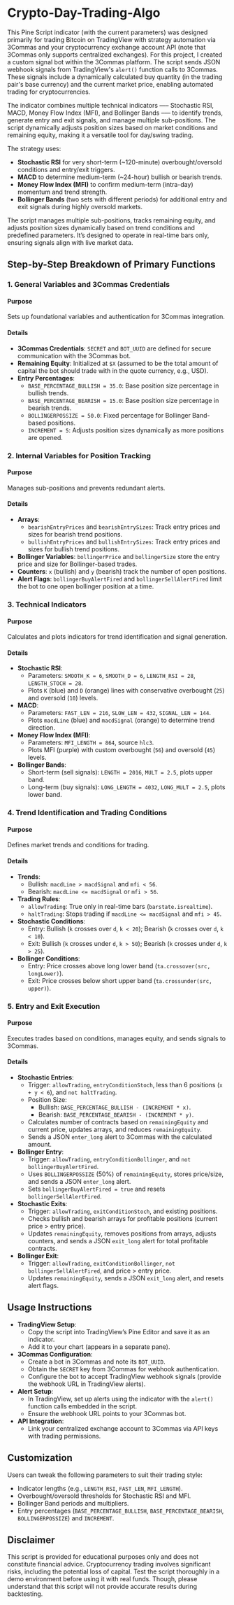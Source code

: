 # Crypto-Day-Trading-Algo

This Pine Script indicator (with the current parameters) was designed primarily for trading Bitcoin on TradingView with strategy automation via 3Commas and your cryptocurrency exchange account API (note that 3Commas only supports centralized exchanges). For this project, I created a custom signal bot within the 3Commas platform. The script sends JSON webhook signals from TradingView's `alert()` function calls to 3Commas. These signals include a dynamically calculated buy quantity (in the trading pair's base currency) and the current market price, enabling automated trading for cryptocurrencies.

The indicator combines multiple technical indicators —– Stochastic RSI, MACD, Money Flow Index (MFI), and Bollinger Bands –— to identify trends, generate entry and exit signals, and manage multiple sub-positions. The script dynamically adjusts position sizes based on market conditions and remaining equity, making it a versatile tool for day/swing trading.

The strategy uses:

- **Stochastic RSI** for very short-term (~120-minute) overbought/oversold conditions and entry/exit triggers.
- **MACD** to determine medium-term (~24-hour) bullish or bearish trends.
- **Money Flow Index (MFI)** to confirm medium-term (intra-day) momentum and trend strength.
- **Bollinger Bands** (two sets with different periods) for additional entry and exit signals during highly oversold markets.

The script manages multiple sub-positions, tracks remaining equity, and adjusts position sizes dynamically based on trend conditions and predefined parameters. It’s designed to operate in real-time bars only, ensuring signals align with live market data.

## Step-by-Step Breakdown of Primary Functions

### 1. General Variables and 3Commas Credentials

#### Purpose
Sets up foundational variables and authentication for 3Commas integration.

#### Details
- **3Commas Credentials**: `SECRET` and `BOT_UUID` are defined for secure communication with the 3Commas bot.
- **Remaining Equity**: Initialized at `$X` (assumed to be the total amount of capital the bot should trade with in the quote currency, e.g., USD).
- **Entry Percentages**:
  - `BASE_PERCENTAGE_BULLISH = 35.0`: Base position size percentage in bullish trends.
  - `BASE_PERCENTAGE_BEARISH = 15.0`: Base position size percentage in bearish trends.
  - `BOLLINGERPOSSIZE = 50.0`: Fixed percentage for Bollinger Band-based positions.
  - `INCREMENT = 5`: Adjusts position sizes dynamically as more positions are opened.

### 2. Internal Variables for Position Tracking

#### Purpose
Manages sub-positions and prevents redundant alerts.

#### Details
- **Arrays**:
  - `bearishEntryPrices` and `bearishEntrySizes`: Track entry prices and sizes for bearish trend positions.
  - `bullishEntryPrices` and `bullishEntrySizes`: Track entry prices and sizes for bullish trend positions.
- **Bollinger Variables**: `bollingerPrice` and `bollingerSize` store the entry price and size for Bollinger-based trades.
- **Counters**: `x` (bullish) and `y` (bearish) track the number of open positions.
- **Alert Flags**: `bollingerBuyAlertFired` and `bollingerSellAlertFired` limit the bot to one open bollinger position at a time.

### 3. Technical Indicators

#### Purpose
Calculates and plots indicators for trend identification and signal generation.

#### Details
- **Stochastic RSI**:
  - Parameters: `SMOOTH_K = 6`, `SMOOTH_D = 6`, `LENGTH_RSI = 28`, `LENGTH_STOCH = 28`.
  - Plots `K` (blue) and `D` (orange) lines with conservative overbought (`25`) and oversold (`10`) levels.
- **MACD**:
  - Parameters: `FAST_LEN = 216`, `SLOW_LEN = 432`, `SIGNAL_LEN = 144`.
  - Plots `macdLine` (blue) and `macdSignal` (orange) to determine trend direction.
- **Money Flow Index (MFI)**:
  - Parameters: `MFI_LENGTH = 864`, source `hlc3`.
  - Plots MFI (purple) with custom overbought (`56`) and oversold (`45`) levels.
- **Bollinger Bands**:
  - Short-term (sell signals): `LENGTH = 2016`, `MULT = 2.5`, plots upper band.
  - Long-term (buy signals): `LONG_LENGTH = 4032`, `LONG_MULT = 2.5`, plots lower band.

### 4. Trend Identification and Trading Conditions

#### Purpose
Defines market trends and conditions for trading.

#### Details
- **Trends**:
  - Bullish: `macdLine > macdSignal` and `mfi < 56`.
  - Bearish: `macdLine <= macdSignal` or `mfi > 56`.
- **Trading Rules**:
  - `allowTrading`: True only in real-time bars (`barstate.isrealtime`).
  - `haltTrading`: Stops trading if `macdLine <= macdSignal` and `mfi > 45`.
- **Stochastic Conditions**:
  - Entry: Bullish (`k` crosses over `d`, `k < 20`); Bearish (`k` crosses over `d`, `k < 10`).
  - Exit: Bullish (`k` crosses under `d`, `k > 50`); Bearish (`k` crosses under `d`, `k > 25`).
- **Bollinger Conditions**:
  - Entry: Price crosses above long lower band (`ta.crossover(src, longLower)`).
  - Exit: Price crosses below short upper band (`ta.crossunder(src, upper)`).

### 5. Entry and Exit Execution

#### Purpose
Executes trades based on conditions, manages equity, and sends signals to 3Commas.

#### Details
- **Stochastic Entries**:
  - Trigger: `allowTrading`, `entryConditionStoch`, less than 6 positions (`x + y < 6`), and `not haltTrading`.
  - Position Size:
    - Bullish: `BASE_PERCENTAGE_BULLISH - (INCREMENT * x)`.
    - Bearish: `BASE_PERCENTAGE_BEARISH - (INCREMENT * y)`.
  - Calculates number of contracts based on `remainingEquity` and current price, updates arrays, and reduces `remainingEquity`.
  - Sends a JSON `enter_long` alert to 3Commas with the calculated amount.
- **Bollinger Entry**:
  - Trigger: `allowTrading`, `entryConditionBollinger`, and `not bollingerBuyAlertFired`.
  - Uses `BOLLINGERPOSSIZE` (50%) of `remainingEquity`, stores price/size, and sends a JSON `enter_long` alert.
  - Sets `bollingerBuyAlertFired = true` and resets `bollingerSellAlertFired`.
- **Stochastic Exits**:
  - Trigger: `allowTrading`, `exitConditionStoch`, and existing positions.
  - Checks bullish and bearish arrays for profitable positions (current price > entry price).
  - Updates `remainingEquity`, removes positions from arrays, adjusts counters, and sends a JSON `exit_long` alert for total profitable contracts.
- **Bollinger Exit**:
  - Trigger: `allowTrading`, `exitConditionBollinger`, `not bollingerSellAlertFired`, and price > entry price.
  - Updates `remainingEquity`, sends a JSON `exit_long` alert, and resets alert flags.

## Usage Instructions

- **TradingView Setup**:
  - Copy the script into TradingView’s Pine Editor and save it as an indicator.
  - Add it to your chart (appears in a separate pane).
- **3Commas Configuration**:
  - Create a bot in 3Commas and note its `BOT_UUID`.
  - Obtain the `SECRET` key from 3Commas for webhook authentication.
  - Configure the bot to accept TradingView webhook signals (provide the webhook URL in TradingView alerts).
- **Alert Setup**:
  - In TradingView, set up alerts using the indicator with the `alert()` function calls embedded in the script.
  - Ensure the webhook URL points to your 3Commas bot.
- **API Integration**:
  - Link your centralized exchange account to 3Commas via API keys with trading permissions.

## Customization

Users can tweak the following parameters to suit their trading style:
- Indicator lengths (e.g., `LENGTH_RSI`, `FAST_LEN`, `MFI_LENGTH`).
- Overbought/oversold thresholds for Stochastic RSI and MFI.
- Bollinger Band periods and multipliers.
- Entry percentages (`BASE_PERCENTAGE_BULLISH`, `BASE_PERCENTAGE_BEARISH`, `BOLLINGERPOSSIZE`) and `INCREMENT`.

## Disclaimer

This script is provided for educational purposes only and does not constitute financial advice. Cryptocurrency trading involves significant risks, including the potential loss of capital. Test the script thoroughly in a demo environment before using it with real funds. Though, please understand that this script will not provide accurate results during backtesting.
